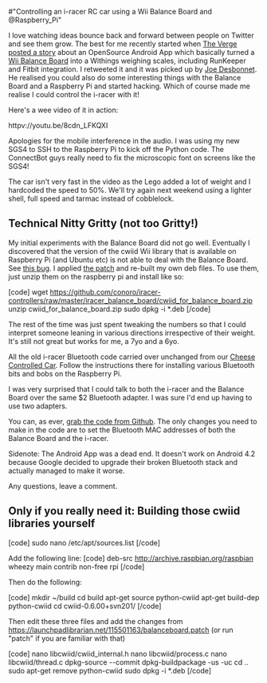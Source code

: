 #"Controlling an i-racer RC car using a Wii Balance Board and @Raspberry_Pi"

I love watching ideas bounce back and forward between people on Twitter and see them grow. The best for me recently started when <a href="http://www.theverge.com/2013/5/2/4292712/fitscales-wii-fit-balance-board-connected-scale">The Verge posted a story</a> about an OpenSource Android App which basically turned a <a href="http://wiibrew.org/wiki/Wii_Balance_Board">Wii Balance Board</a> into a Withings weighing scales, including RunKeeper and Fitbit integration. I retweeted it and it was picked up by <a href="https://twitter.com/joedesbonnet">Joe Desbonnet</a>. He realised you could also do some interesting things with the Balance Board and a Raspberry Pi and started hacking. Which of course made me realise I could control the i-racer with it!
 
Here's a wee video of it in action:

httpv://youtu.be/8cdn_LFKQXI

Apologies for the mobile interference in the audio. I was using my new SGS4 to SSH to the Raspberry Pi to kick off the Python code. The ConnectBot guys really need to fix the microscopic font on screens like the SGS4!

The car isn't very fast in the video as the Lego added a lot of weight and I hardcoded the speed to 50%. We'll try again next weekend using a lighter shell, full speed and tarmac instead of cobblelock.

<h2>Technical Nitty Gritty (not too Gritty!)</h2>
My initial experiments with the Balance Board did not go well. Eventually I discovered that the version of the cwiid Wii library that is available on Raspberry Pi (and Ubuntu etc) is not able to deal with the Balance Board. See <a href="https://bugs.launchpad.net/ubuntu/+source/cwiid/+bug/509246">this bug</a>. I applied <a href="https://launchpadlibrarian.net/115501163/balanceboard.patch">the patch</a> and re-built my own deb files. To use them, just unzip them on the raspberry pi and install like so:

[code]
wget https://github.com/conoro/iracer-controllers/raw/master/iracer_balance_board/cwiid_for_balance_board.zip
unzip cwiid_for_balance_board.zip
sudo dpkg -i *.deb
[/code] 

The rest of the time was just spent tweaking the numbers so that I could interpret someone leaning in various directions irrespective of their weight. It's still not great but works for me, a 7yo and a 6yo.

All the old i-racer Bluetooth code carried over unchanged from our <a href="http://conoroneill.net/makey-makey-raspberry-pi-iracer-bluetooth-cheese-controlled-car-ccc/">Cheese Controlled Car</a>. Follow the instructions there for installing various Bluetooth bits and bobs on the Raspberry Pi.

I was very surprised that I could talk to both the i-racer and the Balance Board over the same $2 Bluetooth adapter. I was sure I'd end up having to use two adapters.

You can, as ever, <a href="https://github.com/conoro/iracer-controllers/tree/master/iracer_balance_board">grab the code from Github</a>. The only changes you need to make in the code are to set the Bluetooth MAC addresses of both the Balance Board and the i-racer.

Sidenote: The Android App was a dead end. It doesn't work on Android 4.2 because Google decided to upgrade their broken Bluetooth stack and actually managed to make it worse.

Any questions, leave a comment.

<h2>Only if you really need it: Building those cwiid libraries yourself</h2>

[code]
sudo nano /etc/apt/sources.list
[/code]

Add the following line:
[code]
deb-src http://archive.raspbian.org/raspbian wheezy main contrib non-free rpi
[/code]

Then do the following:

[code]
mkdir ~/build
cd build
apt-get source python-cwiid
apt-get build-dep python-cwiid
cd cwiid-0.6.00+svn201/
[/code]

Then edit these three files and add the changes from https://launchpadlibrarian.net/115501163/balanceboard.patch (or run "patch" if you are familiar with that)

[code]
nano libcwiid/cwiid_internal.h
nano libcwiid/process.c
nano libcwiid/thread.c
dpkg-source --commit
dpkg-buildpackage -us -uc
cd ..
sudo apt-get remove python-cwiid
sudo dpkg -i *.deb
[/code]